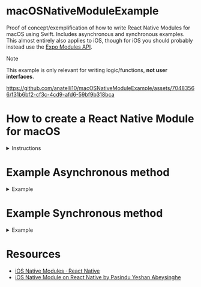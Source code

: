 # macOSNativeModuleExample

Proof of concept/exemplification of how to write React Native Modules for macOS using Swift. Includes asynchronous and synchronous examples. This almost entirely also applies to iOS, though for iOS you should probably instead use the [Expo Modules API](https://docs.expo.dev/modules/overview/).

> [!NOTE]
> This example is only relevant for writing logic/functions, **not user interfaces**.

https://github.com/anatelli10/macOSNativeModuleExample/assets/70483566/f31b6bf2-cf3c-4cd9-afd6-59bf9b318bca

# How to create a React Native Module for macOS

<details>
  <summary>Instructions</summary>

1. [Install React Native for macOS](https://microsoft.github.io/react-native-windows/docs/rnm-getting-started#install-react-native-for-macos)

   ```shell
   Do you want to install CocoaPods now? y
   ```

   You'll want to make sure your project can build/run using Xcode.

   > ⚠️ If you run into the following build error:
   >
   > ```
   > Command PhaseScriptExecution failed with a nonzero exit code
   > ```
   >
   > Modify `node_modules/react-native/scripts/find-node.sh` @ L7
   >
   > ```diff
   > - set -e
   > + set +e
   > ```
   >
   > see https://github.com/facebook/react-native/issues/36762#issuecomment-1535910492
   >
   > There may be other better solutions for this such as updating CocoaPods, but this worked for me and took way too long to find the solution for so I'm not going to spend any more time on it. 🤣

1. From project root dir run `xed -b macos` to open Xcode.
1. Navigate to the folder containing `AppDelegate`.

   <img width="266" alt="image" src="https://github.com/anatelli10/macOSNativeModuleExample/assets/70483566/a9a1cd3a-7f08-44c6-8dd0-7b57be111875">

1. Create a new macOS Swift file.

   <img width="727" alt="image" src="https://github.com/anatelli10/macOSNativeModuleExample/assets/70483566/566dbd2d-cf8d-478a-882e-2c9646d642dc">

   The name you use for this file will be reused throughout the project including in your React code. Leave the options to default and create. I'm naming mine `MusicKitModule` as I'll be exporting some methods that utilize Apple MusicKit. Suffixed with `Module` to prevent confusion, but use whatever naming you like.

1. Create the bridging header automatically.

   <img width="197" alt="image" src="https://github.com/anatelli10/macOSNativeModuleExample/assets/70483566/d0a3acb5-2d56-4944-91e6-208089bdf2e6">

   The name of this file is automatically prefixed by your Xcode project name.

1. Add `#import <React/RCTBridgeModule.h>` to the `...-Bridging-Header.h` file.
1. Add the following boilerplate to your Swift file
   ```swift
   @objc(YourFileName) class YourFileName: NSObject {
     @objc static func requiresMainQueueSetup() -> Bool { return true }
   }
   ```
1. Create a new Objective-C file with the same name

   <img width="725" alt="image" src="https://github.com/anatelli10/macOSNativeModuleExample/assets/70483566/22914ddc-aeda-48d0-bbda-c54931e38009">

1. Add `#import <React/RCTBridgeModule.h>` to the `YourFileName.m` file.
1. In `macos/YourProjectName-macOS/Info.plist`, add the following key/string pair
   > ```diff
   >    <key>NSSupportsSuddenTermination</key>
   >    <true/>
   > +  <key>NSAppleMusicUsageDescription</key>
   > +  <string>A message that tells the user why the app is requesting access to the user's media library.</string>
   >    </dict>
   > </plist>
   > ```
1. Test by running the Xcode project.
1. Congratulations! You've completed all boilerplate. See below for examples on creating methods.

</details>

# Example Asynchronous method

<details>
  <summary>Example</summary>

> ℹ️ There also exists the ability to create callback based methods using `RCTResponseSenderBlock, RCTResponseErrorBlock`, but I will not be using those here.

## Swift

- Expose the function using `@objc`
- Last two function parameters must be
  `RCTPromiseResolveBlock, RCTPromiseRejectBlock`
- Use `@escaping` to use `resolve` or `reject` in a `Task`

```swift
@objc(MusicKitModule) class MusicKitModule: NSObject {
  @objc static func requiresMainQueueSetup() -> Bool { return true }

  /// Asynchronous
  @objc func requestAuthorization(_ resolve: @escaping(RCTPromiseResolveBlock), rejecter reject: RCTPromiseRejectBlock) {
    if #available(macOS 12.0, *) {
      Task {
        let status = (await MusicAuthorization.request()).rawValue
        resolve(status)
      }
    } else {
      resolve("Unsupported iOS")
    }
  }
}
```

## Objective-C (`.m`)

- Register the module once using `RCT_EXTERN_MODULE`
- Register a method using `RCT_EXTERN_METHOD`, providing the method signature.

```objective-c
@interface RCT_EXTERN_MODULE(MusicKitModule, NSObject)

RCT_EXTERN_METHOD(requestAuthorization: (RCTPromiseResolveBlock)resolve
                  rejecter: (RCTPromiseRejectBlock)reject)

@end
```

## React

This is a minimal example, you could expand this by following [this guide](https://reactnative.dev/docs/native-modules-ios?package-manager=npm#better-native-module-export).

- Import `NativeModules`
- Your module is a property on the `NativeModules` import, corresponds to the same file name used in ObjC/Swift.
- Use `await

```tsx
import {NativeModules} from 'react-native';
// Optionally destructure
const {MusicKitModule} = NativeModules;

const status = await MusicKitModule.requestAuthorization();
```

</details>

# Example Synchronous method

<details>
  <summary>Example</summary>

> ⚠️ Runs a blocking function on the main thread. Highly discouraged by React Native. Use at own risk and please know what you're doing.

## Swift

- Expose the function using `@objc`

```swift
@objc(MusicKitModule) class MusicKitModule: NSObject {
  @objc static func requiresMainQueueSetup() -> Bool { return true }

  /// Synchronous (main thread)
  @objc func currentAuthorizationStatus() -> String {
    if #available(macOS 12.0, *) {
      let status = MusicAuthorization.currentStatus.rawValue
      return status
    } else {
      return "Unsupported iOS"
    }
  }
```

## Objective-C (`.m`)

- Register the module once using `RCT_EXTERN_MODULE`
- Register a method using `RCT_EXTERN__BLOCKING_SYNCHRONOUS_METHOD`, providing the method signature.

```objective-c
@interface RCT_EXTERN_MODULE(MusicKitModule, NSObject)

RCT_EXTERN__BLOCKING_SYNCHRONOUS_METHOD(currentAuthorizationStatus)

@end
```

## React

This is a minimal example, you could expand this by following [this guide](https://reactnative.dev/docs/native-modules-ios?package-manager=npm#better-native-module-export).

- Import `NativeModules`
- Your module is a property on the `NativeModules` import, corresponds to the same file name used in ObjC/Swift.

```tsx
import {NativeModules} from 'react-native';
// Optionally destructure
const {MusicKitModule} = NativeModules;

const status = MusicKitModule.currentAuthorizationStatus();
```

</details>

# Resources

- [iOS Native Modules · React Native](https://reactnative.dev/docs/native-modules-ios)
- [iOS Native Module on React Native by Pasindu Yeshan Abeysinghe](https://medium.com/@pasinduyeshann/ios-native-module-on-react-native-fa9429703ca9)
